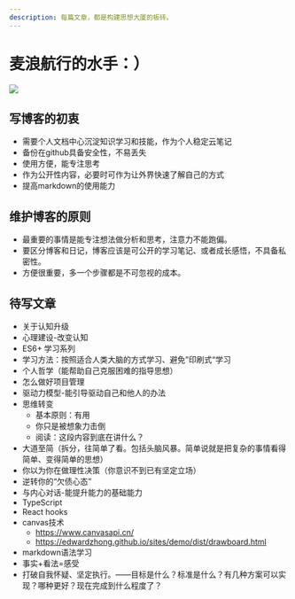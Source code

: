 ```yaml
---
description: 每篇文章，都是构建思想大厦的板砖。
---
```


# 麦浪航行的水手：）

![](.gitbook/assets/image%20%281%29.png)

## 写博客的初衷

* 需要个人文档中心沉淀知识学习和技能，作为个人稳定云笔记
* 备份在github具备安全性，不易丢失
* 使用方便，能专注思考
* 作为公开性内容，必要时可作为让外界快速了解自己的方式
* 提高markdown的使用能力

## 维护博客的原则

* 最重要的事情是能专注想法做分析和思考，注意力不能跑偏。
* 要区分博客和日记，博客应该是可公开的学习笔记、或者成长感悟，不具备私密性。
* 方便很重要，多一个步骤都是不可忽视的成本。

## 待写文章

* 关于认知升级
* 心理建设-改变认知
* ES6+ 学习系列
* 学习方法：按照适合人类大脑的方式学习、避免”印刷式“学习
* 个人哲学（能帮助自己克服困难的指导思想）
* 怎么做好项目管理
* 驱动力模型-能引导驱动自己和他人的办法
* 思维转变
  * 基本原则：有用
  * 你只是被想象力击倒
  * 阅读：这段内容到底在讲什么？
* 大道至简（拆分，往简单了看。包括头脑风暴。简单说就是把复杂的事情看得简单、变得简单的思想）
* 你以为你在做理性决策（你意识不到已有坚定立场）
* 逆转你的“欠债心态”
* 与内心对话-能提升能力的基础能力
* TypeScript
* React hooks
* canvas技术  
  * https://www.canvasapi.cn/
  * https://edwardzhong.github.io/sites/demo/dist/drawboard.html
* markdown语法学习
* 事实+看法=感受
* 打破自我怀疑、坚定执行。——目标是什么？标准是什么？有几种方案可以实现？哪种更好？现在完成到什么程度了？





